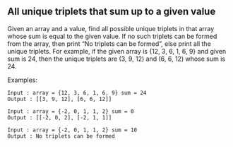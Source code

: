 ## All unique triplets that sum up to a given value

Given an array and a value, find all possible unique triplets in that array whose sum is equal to the given value. If no such triplets can be formed from the array, then print “No triplets can be formed”, else print all the unique triplets. For example, if the given array is {12, 3, 6, 1, 6, 9} and given sum is 24, then the unique triplets are (3, 9, 12) and (6, 6, 12) whose sum is 24.

Examples:

    Input : array = {12, 3, 6, 1, 6, 9} sum = 24
    Output : [[3, 9, 12], [6, 6, 12]]

    Input : array = {-2, 0, 1, 1, 2} sum = 0
    Output : [[-2, 0, 2], [-2, 1, 1]]

    Input : array = {-2, 0, 1, 1, 2} sum = 10
    Output : No triplets can be formed
